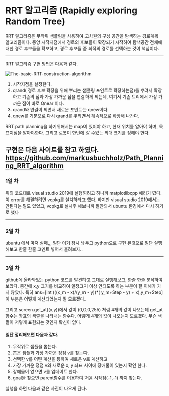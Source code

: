 # RRT 알고리즘 (Rapidly exploring Random Tree)

RRT 알고리즘은 무작위 샘플링을 사용하여 고차원의 구성 공간을 탐색하는 경로계획 알고리즘이다. 
중앙 시작지점에서 경로의 후보들이 확장되기 시작하여 탐색공간 전체에 대한 경로 후보들을 확보하고, 경로 후보들 중 최적의 경로를 선택하는 것이 핵심이다. 

----------- 
RRT 알고리즘 구현 방법은 다음과 같다.

![The-basic-RRT-construction-algorithm](https://user-images.githubusercontent.com/63197363/180209896-ea4ea0f6-c3d2-40b0-b6ff-c02f5243bb19.png)


1. 시작지점을 설정한다.
2. qrand( 경로 후보 확장을 위해 뿌리는 샘플링 포인트로 확장하는점)를 뿌려서 확장하고 기존의 점과 가장 가까운 점을 연결하게 되는데, 여기서 기존 트리에서 가장 가까운 점이 바로 Qnear 이다. 
3. qrand와 연결이 되면서 새로운 포인트는 qnew이다. 
4. qnew를 기분으로 다시 qrand를 뿌리면서 계속적으로 확장해 나간다. 


RRT path planning을 하기위해서는 map이 있어야 하고, 현재 위치를 알아야 하며, 목표지점을 알아야한다. 그리고 로봇이 한번에 갈 수있는 최대 크기를 정해야 한다. 


구현은 다음 사이트를 참고 하였다. https://github.com/markusbuchholz/Path_Planning_RRT_algorithm
------------

### 1일 차 
위의 코드대로 visual studio 2019에 실행하려고 하니까 matplotlibcpp 에러가 떴다. 
이 error를 해결하려면 vcpkg를 설치하라고 했다.  하지만 visual studio 2019에서는 안된다는 말도 있었고, vcpkg로 설치후 해보니까 잘안되서 ubuntu 환경에서 다시 하기로 했다 

-----------
### 2일 차 
ubuntu 에서 마저 실패,,, 일단 이거 잠시 놔두고 python으로 구현 된것으로 일단 실행해보고 한줄 한줄 코멘트 넣어서 올려보자..  


________________
### 3일 차 
github에 올라와있는 python 코드를 발견하고 그대로 실행해보고, 한줄 한줄 분석하여 보았다. 
중간에 x,y 크기를 비교하여 일정크기 이상 안되도록 하는 부분이 잘 이해가 가지 않았다.
특히 ans=[int (((x_m - x)/(y_m - y))*( y_m+Step - y) + x),y_m+Step] 이 부분은 어떻게 계산되었는지 잘 모르겠다. 

그리고 screen.get_at((x,y))에서 값이 (0,0,0,255) 처럼 4개의 값이 나오는데 get_at함수는 좌표의 색깔을 나타내는 함수다.
어떻게 4개의 값이 나오는지 모르겠다. 무슨 색깔이 저렇게 표현되는 것인지 확신이 없다. 

#### 일단 정리해보면 다음과 같다. 

1. 무작위로 샘플을 뽑는다. 
2. 뽑은 샘플과 가장 가까운 정점 v를 찾는다. 
3. 선택한 v를 어떤 계산을 통하여 새로운 v로 계산하고
4. 가장 가까운 정점 v와 새로운 x, y 좌표 사이에 장애물이 있는지 확인 한다. 
5. 장애물이 없으면 v를 업데이트 한다.
6. goal을 찾으면 parent함수를 이용하여 처음 시작점(-1,-1) 까지 찾는다.

실행을 하면 다음과 같은 사진이 나오게 된다. 








